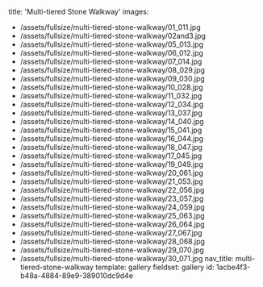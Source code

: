title: 'Multi-tiered Stone Walkway'
images:
  - /assets/fullsize/multi-tiered-stone-walkway/01_011.jpg
  - /assets/fullsize/multi-tiered-stone-walkway/02and3.jpg
  - /assets/fullsize/multi-tiered-stone-walkway/05_013.jpg
  - /assets/fullsize/multi-tiered-stone-walkway/06_012.jpg
  - /assets/fullsize/multi-tiered-stone-walkway/07_014.jpg
  - /assets/fullsize/multi-tiered-stone-walkway/08_029.jpg
  - /assets/fullsize/multi-tiered-stone-walkway/09_030.jpg
  - /assets/fullsize/multi-tiered-stone-walkway/10_028.jpg
  - /assets/fullsize/multi-tiered-stone-walkway/11_032.jpg
  - /assets/fullsize/multi-tiered-stone-walkway/12_034.jpg
  - /assets/fullsize/multi-tiered-stone-walkway/13_037.jpg
  - /assets/fullsize/multi-tiered-stone-walkway/14_040.jpg
  - /assets/fullsize/multi-tiered-stone-walkway/15_041.jpg
  - /assets/fullsize/multi-tiered-stone-walkway/16_044.jpg
  - /assets/fullsize/multi-tiered-stone-walkway/18_047.jpg
  - /assets/fullsize/multi-tiered-stone-walkway/17_045.jpg
  - /assets/fullsize/multi-tiered-stone-walkway/19_049.jpg
  - /assets/fullsize/multi-tiered-stone-walkway/20_061.jpg
  - /assets/fullsize/multi-tiered-stone-walkway/21_053.jpg
  - /assets/fullsize/multi-tiered-stone-walkway/22_056.jpg
  - /assets/fullsize/multi-tiered-stone-walkway/23_057.jpg
  - /assets/fullsize/multi-tiered-stone-walkway/24_059.jpg
  - /assets/fullsize/multi-tiered-stone-walkway/25_063.jpg
  - /assets/fullsize/multi-tiered-stone-walkway/26_064.jpg
  - /assets/fullsize/multi-tiered-stone-walkway/27_067.jpg
  - /assets/fullsize/multi-tiered-stone-walkway/28_068.jpg
  - /assets/fullsize/multi-tiered-stone-walkway/29_070.jpg
  - /assets/fullsize/multi-tiered-stone-walkway/30_071.jpg
nav_title: multi-tiered-stone-walkway
template: gallery
fieldset: gallery
id: 1acbe4f3-b48a-4884-89e9-389010dc9d4e
